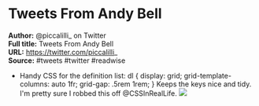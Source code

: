 # Tweets From Andy Bell

**Author:** @piccalilli_ on Twitter  
**Full title:** Tweets From Andy Bell  
**URL:** https://twitter.com/piccalilli_  
**Source:** #tweets #twitter #readwise

- Handy CSS for the definition list:
  dl {
  display: grid;
  grid-template-columns: auto 1fr;
  grid-gap: .5rem 1rem;
  }
  Keeps the keys nice and tidy. 
  I'm pretty sure I robbed this off @CSSInRealLife. 
  ![](https://pbs.twimg.com/media/EKk8us4WoAEiyXC.jpg) 
   
